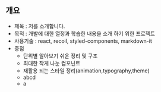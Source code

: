 ## 개요

- 제목 : 저를 소개합니다.
- 목적 : 개발에 대한 열정과 학습한 내용을 소개 하기 위한 프로젝트
- 사용기술 : react, recoil, styled-components, markdown-it
- 중점
  - 단위별 알아보기 쉬운 정리 및 구조
  - 최대한 작게 나눈 컴포넌트
  - 재활용 되는 스타일 정리(animation,typography,theme)
  - abcd
  - a
